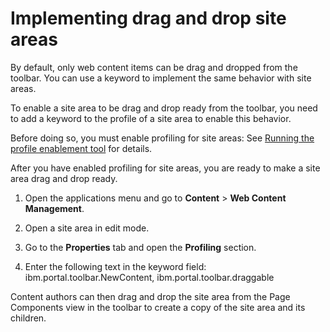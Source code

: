 # Implementing drag and drop site areas

By default, only web content items can be drag and dropped from the toolbar. You can use a keyword to implement the same behavior with site areas.

To enable a site area to be drag and drop ready from the toolbar, you need to add a keyword to the profile of a site area to enable this behavior.

Before doing so, you must enable profiling for site areas: See [Running the profile enablement tool](../wcm/wcm_admin_profile_enable.md) for details.

After you have enabled profiling for site areas, you are ready to make a site area drag and drop ready.

1.  Open the applications menu and go to **Content** \> **Web Content Management**.

2.  Open a site area in edit mode.

3.  Go to the **Properties** tab and open the **Profiling** section.

4.  Enter the following text in the keyword field: ibm.portal.toolbar.NewContent, ibm.portal.toolbar.draggable


Content authors can then drag and drop the site area from the Page Components view in the toolbar to create a copy of the site area and its children.


